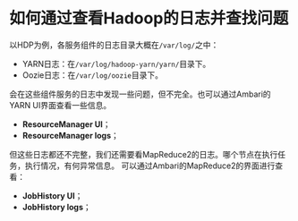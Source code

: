 如何通过查看Hadoop的日志并查找问题
================================================================================
以HDP为例，各服务组件的日志目录大概在`/var/log/`之中：
+ YARN日志：在`/var/log/hadoop-yarn/yarn/`目录下。
+ Oozie日志：在`/var/log/oozie`目录下。

会在这些组件服务的日志中发现一些问题，但不完全。也可以通过Ambari的YARN UI界面查看一些信息。
+ **ResourceManager UI**；
+ **ResourceManager logs**；

但这些日志都还不完整，我们还需要看MapReduce2的日志。哪个节点在执行任务，执行情况，有何异常信息。
可以通过Ambari的MapReduce2的界面进行查看：
+ **JobHistory UI**；
+ **JobHistory logs**；

